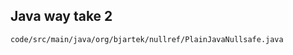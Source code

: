 ## Java way take 2

<pre><code class="java">code/src/main/java/org/bjartek/nullref/PlainJavaNullsafe.java</code></pre>


